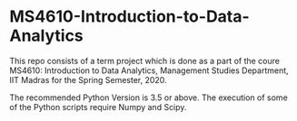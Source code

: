 # MS4610-Introduction-to-Data-Analytics


This repo consists of a term project which is done as a part of the coure MS4610: Introduction to Data Analytics, Management Studies Department, IIT Madras for the Spring Semester, 2020.

The recommended Python Version is 3.5 or above. The execution of some of the Python scripts require Numpy and Scipy.
